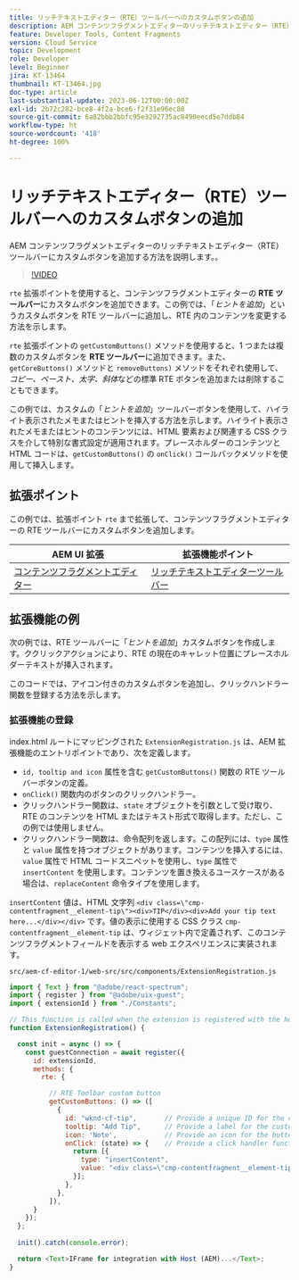 ```yaml
---
title: リッチテキストエディター（RTE）ツールバーへのカスタムボタンの追加
description: AEM コンテンツフラグメントエディターのリッチテキストエディター（RTE）ツールバーにカスタムボタンを追加する方法を説明します。
feature: Developer Tools, Content Fragments
version: Cloud Service
topic: Development
role: Developer
level: Beginner
jira: KT-13464
thumbnail: KT-13464.jpg
doc-type: article
last-substantial-update: 2023-06-12T00:00:00Z
exl-id: 2b72c282-bce8-4f2a-bce6-f2f31e96ec88
source-git-commit: 6a82bbb2bbfc95e3292735ac8490eecd5e7ddb84
workflow-type: ht
source-wordcount: '418'
ht-degree: 100%

---
```


# リッチテキストエディター（RTE）ツールバーへのカスタムボタンの追加

AEM コンテンツフラグメントエディターのリッチテキストエディター（RTE）ツールバーにカスタムボタンを追加する方法を説明します。。

>[!VIDEO](https://video.tv.adobe.com/v/3420768?quality=12&learn=on)

`rte` 拡張ポイントを使用すると、コンテンツフラグメントエディターの **RTE ツールバー**&#x200B;にカスタムボタンを追加できます。この例では、「_ヒントを追加_」というカスタムボタンを RTE ツールバーに追加し、RTE 内のコンテンツを変更する方法を示します。

`rte` 拡張ポイントの `getCustomButtons()` メソッドを使用すると、1 つまたは複数のカスタムボタンを **RTE ツールバー**&#x200B;に追加できます。また、`getCoreButtons()` メソッドと `removeButtons)` メソッドをそれぞれ使用して、_コピー、ペースト、太字、斜体_&#x200B;などの標準 RTE ボタンを追加または削除することもできます。

この例では、カスタムの「_ヒントを追加_」ツールバーボタンを使用して、ハイライト表示されたメモまたはヒントを挿入する方法を示します。ハイライト表示されたメモまたはヒントのコンテンツには、HTML 要素および関連する CSS クラスを介して特別な書式設定が適用されます。プレースホルダーのコンテンツと HTML コードは、`getCustomButtons()` の `onClick()` コールバックメソッドを使用して挿入します。

## 拡張ポイント

この例では、拡張ポイント `rte` まで拡張して、コンテンツフラグメントエディターの RTE ツールバーにカスタムボタンを追加します。

| AEM UI 拡張 | 拡張機能ポイント |
| ------------------------ | --------------------- | 
| [コンテンツフラグメントエディター](https://developer.adobe.com/uix/docs/services/aem-cf-editor/) | [リッチテキストエディターツールバー](https://developer.adobe.com/uix/docs/services/aem-cf-editor/api/rte-toolbar/) |

## 拡張機能の例

次の例では、RTE ツールバーに「_ヒントを追加_」カスタムボタンを作成します。ククリックアクションにより、RTE の現在のキャレット位置にプレースホルダーテキストが挿入されます。

このコードでは、アイコン付きのカスタムボタンを追加し、クリックハンドラー関数を登録する方法を示します。

### 拡張機能の登録

index.html ルートにマッピングされた `ExtensionRegistration.js` は、AEM 拡張機能のエントリポイントであり、次を定義します。

+ `id, tooltip and icon` 属性を含む `getCustomButtons()` 関数の RTE ツールバーボタンの定義。
+ `onClick()` 関数内のボタンのクリックハンドラー。
+ クリックハンドラー関数は、`state` オブジェクトを引数として受け取り、RTE のコンテンツを HTML またはテキスト形式で取得します。ただし、この例では使用しません。
+ クリックハンドラー関数は、命令配列を返します。この配列には、`type` 属性と `value` 属性を持つオブジェクトがあります。コンテンツを挿入するには、`value` 属性で HTML コードスニペットを使用し、`type` 属性で `insertContent` を使用します。コンテンツを置き換えるユースケースがある場合は、`replaceContent` 命令タイプを使用します。

`insertContent` 値は、HTML 文字列 `<div class=\"cmp-contentfragment__element-tip\"><div>TIP</div><div>Add your tip text here...</div></div>` です。値の表示に使用する CSS クラス `cmp-contentfragment__element-tip` は、ウィジェット内で定義されず、このコンテンツフラグメントフィールドを表示する web エクスペリエンスに実装されます。


`src/aem-cf-editor-1/web-src/src/components/ExtensionRegistration.js`

```javascript
import { Text } from "@adobe/react-spectrum";
import { register } from "@adobe/uix-guest";
import { extensionId } from "./Constants";

// This function is called when the extension is registered with the host and runs in an iframe in the Content Fragment Editor browser window.
function ExtensionRegistration() {

  const init = async () => {
    const guestConnection = await register({
      id: extensionId,
      methods: {
        rte: {

          // RTE Toolbar custom button
          getCustomButtons: () => ([
            {
              id: "wknd-cf-tip",       // Provide a unique ID for the custom button
              tooltip: "Add Tip",      // Provide a label for the custom button
              icon: 'Note',            // Provide an icon for the button (see https://spectrum.adobe.com/page/icons/ for a list of available icons)
              onClick: (state) => {    // Provide a click handler function that returns the instructions array with type and value. This example inserts the HTML snippet for TIP content.
                return [{
                  type: "insertContent",
                  value: "<div class=\"cmp-contentfragment__element-tip\"><div>TIP</div><div>Add your tip text here...</div></div>"
                }];
              },
            },
          ]),
      }
    });
  };
  
  init().catch(console.error);

  return <Text>IFrame for integration with Host (AEM)...</Text>;
}
```
